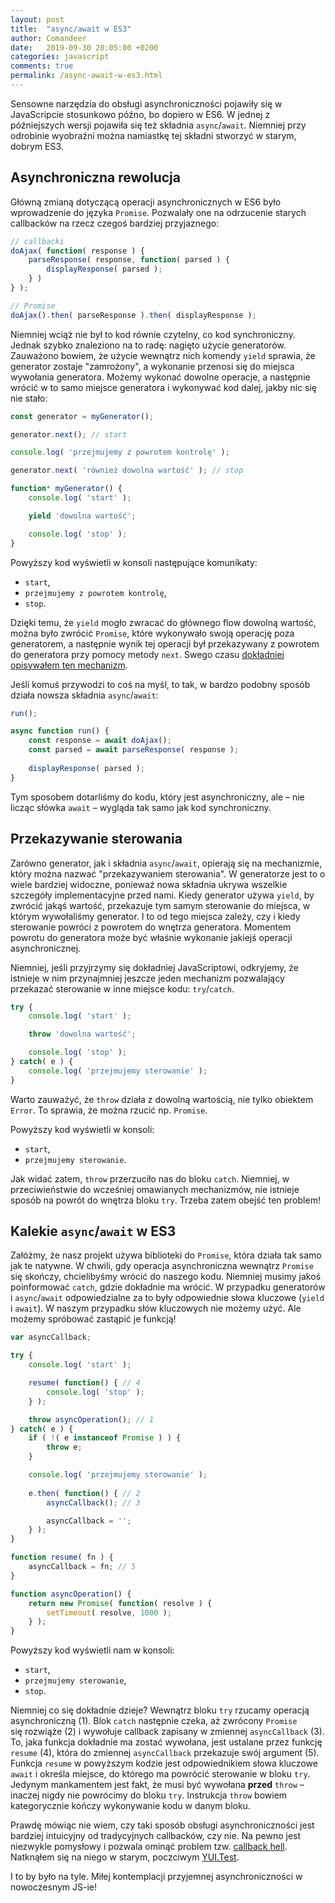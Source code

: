```yaml
---
layout: post
title:  "async/await w ES3"
author: Comandeer
date:   2019-09-30 20:05:00 +0200
categories: javascript
comments: true
permalink: /async-await-w-es3.html
---
```


Sensowne narzędzia do obsługi asynchroniczności pojawiły się w JavaScripcie stosunkowo późno, bo dopiero w ES6. W jednej z późniejszych wersji pojawiła się też składnia `async`/`await`. Niemniej przy odrobinie wyobraźni można namiastkę tej składni stworzyć w starym, dobrym ES3.

## Asynchroniczna rewolucja

Główną zmianą dotyczącą operacji asynchronicznych w ES6 było wprowadzenie do języka `Promise`. Pozwalały one na odrzucenie starych callbacków na rzecz czegoś bardziej przyjaznego:

```javascript
// callbacki
doAjax( function( response ) {
	parseResponse( response, function( parsed ) {
		displayResponse( parsed );
	} )
} );

// Promise
doAjax().then( parseResponse ).then( displayResponse );
```

Niemniej wciąż nie był to kod równie czytelny, co kod synchroniczny. Jednak szybko znaleziono na to radę: nagięto użycie generatorów. Zauważono bowiem, że użycie wewnątrz nich komendy `yield` sprawia, że generator zostaje "zamrożony", a wykonanie przenosi się do miejsca wywołania generatora. Możemy wykonać dowolne operacje, a następnie wrócić w to samo miejsce generatora i wykonywać kod dalej, jakby nic się nie stało:

```javascript
const generator = myGenerator();

generator.next(); // start

console.log( 'przejmujemy z powrotem kontrolę' );

generator.next( 'również dowolna wartość' ); // stop

function* myGenerator() {
	console.log( 'start' );

	yield 'dowolna wartość';

	console.log( 'stop' );
}
```

Powyższy kod wyświetli w konsoli następujące komunikaty:

* `start`,
* `przejmujemy z powrotem kontrolę`,
* `stop`.

Dzięki temu, że `yield` mogło zwracać do głównego flow dowolną wartość, można było zwrócić `Promise`, które wykonywało swoją operację poza generatorem, a następnie wynik tej operacji był przekazywany z powrotem do generatora przy pomocy metody `next`. Swego czasu [dokładniej opisywałem ten mechanizm](https://webroad.pl/javascript/746-synchroniczna-asynchronicznosc).

Jeśli komuś przywodzi to coś na myśl, to tak, w bardzo podobny sposób działa nowsza składnia `async`/`await`:

```javascript
run();

async function run() {
	const response = await doAjax();
	const parsed = await parseResponse( response );
	
	displayResponse( parsed );
}
```

Tym sposobem dotarliśmy do kodu, który jest asynchroniczny, ale – nie licząc słówka `await` – wygląda tak samo jak kod synchroniczny.

## Przekazywanie sterowania

Zarówno generator, jak i składnia `async`/`await`, opierają się na mechanizmie, który można nazwać "przekazywaniem sterowania". W generatorze jest to o wiele bardziej widoczne, ponieważ nowa składnia ukrywa wszelkie szczegóły implementacyjne przed nami.  Kiedy generator używa `yield`, by zwrócić jakąś wartość, przekazuje tym samym sterowanie do miejsca, w którym wywołaliśmy generator. I to od tego miejsca zależy, czy i kiedy sterowanie powróci z powrotem do wnętrza generatora. Momentem powrotu do generatora może być właśnie wykonanie jakiejś operacji asynchronicznej.

Niemniej, jeśli przyjrzymy się dokładniej JavaScriptowi, odkryjemy, że istnieje w nim przynajmniej jeszcze jeden mechanizm pozwalający przekazać sterowanie w inne miejsce kodu: `try`/`catch`.

```javascript
try {
	console.log( 'start' );

	throw 'dowolna wartość';

	console.log( 'stop' );
} catch( e ) {
	console.log( 'przejmujemy sterowanie' );
}
```

<p class="note">Warto zauważyć, że <code>throw</code> działa z dowolną wartością, nie tylko obiektem <code>Error</code>. To sprawia, że można rzucić np. <code>Promise</code>.</p>

Powyższy kod wyświetli w konsoli:

* `start`,
* `przejmujemy sterowanie`.

Jak widać zatem, `throw` przerzuciło nas do bloku `catch`. Niemniej, w przeciwieństwie do wcześniej omawianych mechanizmów, nie istnieje sposób na powrót do wnętrza bloku `try`. Trzeba zatem obejść ten problem!

## Kalekie `async`/`await` w ES3

Załóżmy, że nasz projekt używa biblioteki do `Promise`, która działa tak samo jak te natywne. W chwili, gdy operacja asynchroniczna wewnątrz `Promise` się skończy, chcielibyśmy wrócić do naszego kodu. Niemniej musimy jakoś poinformować `catch`, gdzie dokładnie ma wrócić. W przypadku generatorów i `async`/`await` odpowiedzialne za to były odpowiednie słowa kluczowe (`yield` i `await`). W naszym przypadku słów kluczowych nie możemy użyć. Ale możemy spróbować zastąpić je funkcją!

```javascript
var asyncCallback;

try {
	console.log( 'start' );

	resume( function() { // 4
		console.log( 'stop' );
	} );

	throw asyncOperation(); // 1
} catch( e ) {
	if ( !( e instanceof Promise ) ) {
		throw e;
	}

	console.log( 'przejmujemy sterowanie' );
	
	e.then( function() { // 2
		asyncCallback(); // 3

		asyncCallback = '';
	} );
}

function resume( fn ) {
	asyncCallback = fn; // 5
}

function asyncOperation() {
	return new Promise( function( resolve ) {
		setTimeout( resolve, 1000 );
	} );
}
```

Powyższy kod wyświetli nam w konsoli:

* `start`,
* `przejmujemy sterowanie`,
* `stop`.

Niemniej co się dokładnie dzieje? Wewnątrz bloku `try` rzucamy operacją asynchroniczną (1). Blok `catch` następnie czeka, aż zwrócony `Promise` się rozwiąże (2) i wywołuje callback zapisany w zmiennej `asyncCallback` (3). To, jaka funkcja dokładnie ma zostać wywołana, jest ustalane przez funkcję `resume` (4), która do zmiennej `asyncCallback` przekazuje swój argument (5). Funkcja `resume` w powyższym kodzie jest odpowiednikiem słowa kluczowe `await` i określa miejsce, do którego ma powrócić sterowanie w bloku `try`. Jedynym mankamentem jest fakt, że musi być wywołana **przed** `throw` – inaczej nigdy nie powrócimy do bloku `try`. Instrukcja `throw` bowiem kategorycznie kończy wykonywanie kodu w danym bloku.

Prawdę mówiąc nie wiem, czy taki sposób obsługi asynchroniczności jest bardziej intuicyjny od tradycyjnych callbacków, czy nie. Na pewno jest niezwykle pomysłowy i pozwala ominąć problem tzw. [callback hell](http://callbackhell.com/). Natknąłem się na niego w starym, poczciwym [YUI.Test](https://yuilibrary.com/yui/docs/test/).

I to by było na tyle. Miłej kontemplacji przyjemnej asynchroniczności w nowoczesnym JS-ie!